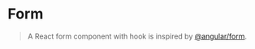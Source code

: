 # Form

> A React form component with hook is inspired by [@angular/form](https://github.com/angular/angular/blob/master/packages/forms/PACKAGE.md).